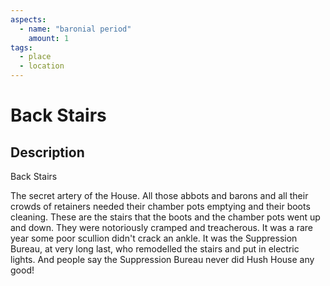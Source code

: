 ```yaml
---
aspects: 
  - name: "baronial period"
    amount: 1
tags:
  - place
  - location
---
```


# Back Stairs

## Description
Back Stairs

The secret artery of the House. All those abbots and barons and all their crowds of retainers needed their chamber pots emptying and their boots cleaning. These are the stairs that the boots and the chamber pots went up and down. They were notoriously cramped and treacherous. It was a rare year some poor scullion didn't crack an ankle. It was the Suppression Bureau, at very long last, who remodelled the stairs and put in electric lights. And people say the Suppression Bureau never did Hush House any good!